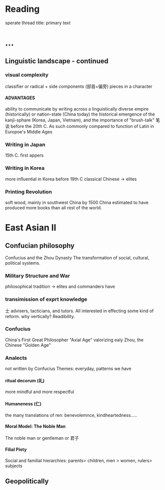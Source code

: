 # Reading
sperate thread
title: primary text 
# ...
## Linguistic landscape - continued
### visual complexity
classifier or radical + side components (部首+偏旁)
pieces in a character
#### ADVANTAGES
ability to communicate by writing across a linguistically diverse empire (historically) or nation-state (China today)
the historical emergence of the kanji-sphare (Korea, Japan, Vietnam), and the importance of "brush-talk" 笔谈 before the 20th C.
As such commonly compared to function of Latin in Europoe's Middle Ages
### Writing in Japan
15th C. first appers
### Writing in Korea
more influential in Korea
before 19th C classical Chinese -> elites
### Printing Revolution
soft wood, mainly in southwest China
by 1500 China estimated to have produced more books than all rest of the world.

# East Asian II
## Confucian philosophy
Confucius and the Zhou Dynasty
The transformation of social, cultural, political systems.
### Military Structure and War
philosophical tradition -> elites and commanders have
### transimission of exprt knowledge
士 advisers, tacticians, and tutors. All interested in effecting some kind of reform. 
why vertically? Readibility. 
### Confucius
China's First Great Philosopher
"Axial Age"
valorizing ealy Zhou, the Chinese "Golden Age"
### Analects
not written by Confucius
Themes: everyday, patterns we have
#### ritual decorum (礼)
more mindful and more respectful 
#### Humaneness (仁)
the many translations of ren: benevolemnce, kindheartedness.....
#### Moral Model: The Noble Man
The noble man or gentleman or 君子
#### Filial Piety 
Social and familial hierarchies: parents> children, men > women, rulers> subjects



## Geopolitically
